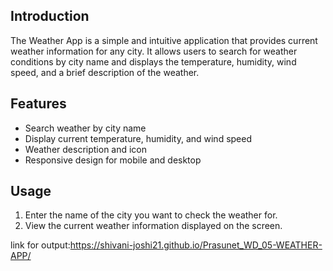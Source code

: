 ## Introduction
The Weather App is a simple and intuitive application that provides current weather information for any city. It allows users to search for weather conditions by city name and displays the temperature, humidity, wind speed, and a brief description of the weather.

## Features
- Search weather by city name
- Display current temperature, humidity, and wind speed
- Weather description and icon
- Responsive design for mobile and desktop

## Usage
1. Enter the name of the city you want to check the weather for.
2. View the current weather information displayed on the screen.

link for output:https://shivani-joshi21.github.io/Prasunet_WD_05-WEATHER-APP/

